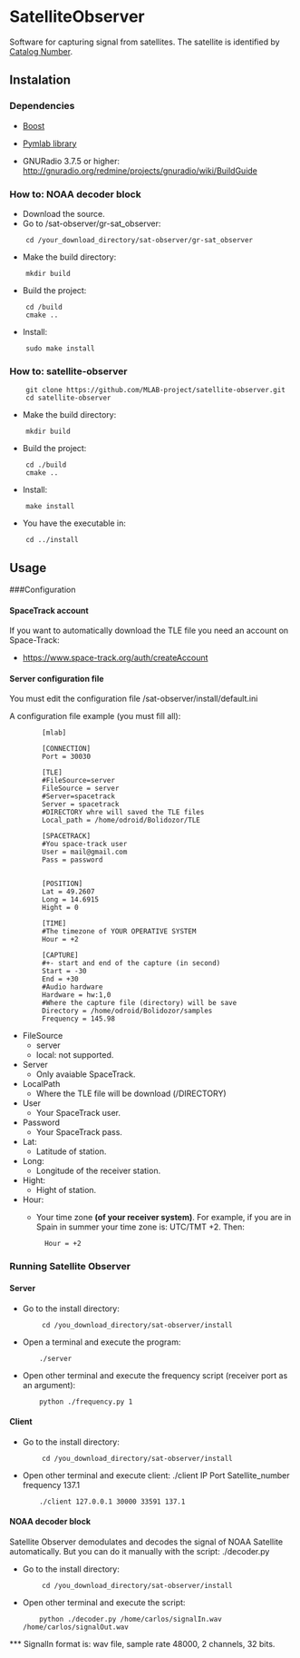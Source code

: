 # SatelliteObserver

Software for capturing signal from satellites. The satellite is identified by [Catalog Number](https://en.wikipedia.org/wiki/Satellite_Catalog_Number).

## Instalation
### Dependencies

* [Boost](http://www.boost.org/doc/libs/1_55_0/doc/html/bbv2/installation.html)

* [Pymlab library](https://github.com/MLAB-project/pymlab)

* GNURadio 3.7.5 or higher: http://gnuradio.org/redmine/projects/gnuradio/wiki/BuildGuide

### How to: NOAA decoder block 

* Download the source.
* Go to /sat-observer/gr-sat_observer:
```
    cd /your_download_directory/sat-observer/gr-sat_observer  
```
* Make the build directory:
```
    mkdir build
```
* Build the project:
```
    cd /build
    cmake ..
```
* Install:
```
    sudo make install
```


### How to: satellite-observer

```
    git clone https://github.com/MLAB-project/satellite-observer.git
    cd satellite-observer  
```
* Make the build directory:
```
    mkdir build
```
* Build the project:
```
    cd ./build
    cmake ..
```
* Install:
```
    make install
```
* You have the executable in:
```
    cd ../install
```


## Usage

###Configuration

#### SpaceTrack account
If you want to automatically download the TLE file you need an account on Space-Track:

* https://www.space-track.org/auth/createAccount

#### Server configuration file
You must edit the configuration file /sat-observer/install/default.ini

A configuration file example (you must fill all):
            
            [mlab]
            
            [CONNECTION]
            Port = 30030

            [TLE]
            #FileSource=server
            FileSource = server            
            #Server=spacetrack
            Server = spacetrack
            #DIRECTORY whre will saved the TLE files
            Local_path = /home/odroid/Bolidozor/TLE
            
            [SPACETRACK]
            #You space-track user
            User = mail@gmail.com
            Pass = password
            
            
            [POSITION]
            Lat = 49.2607
            Long = 14.6915
            Hight = 0
            
            [TIME]
            #The timezone of YOUR OPERATIVE SYSTEM
            Hour = +2
            
            [CAPTURE]
            #+- start and end of the capture (in second)
            Start = -30
            End = +30
            #Audio hardware
            Hardware = hw:1,0
            #Where the capture file (directory) will be save
            Directory = /home/odroid/Bolidozor/samples
            Frequency = 145.98
            
* FileSource 
    * server
    * local: not supported.
* Server
    * Only avaiable SpaceTrack.
* LocalPath
    * Where the TLE file will be download (/DIRECTORY)
* User
    * Your SpaceTrack user.
* Password
    * Your SpaceTrack pass.
* Lat:
    * Latitude of station.
* Long:
    * Longitude of the receiver station.
* Hight:
    * Hight of station.
* Hour:
    * Your time zone **(of your receiver system)**. For example, if you are in Spain in summer your time zone is: UTC/TMT +2. Then:

            Hour = +2
        
### Running Satellite Observer
#### Server

* Go to the install directory:
```
        cd /you_download_directory/sat-observer/install
```


* Open a terminal and execute the program:

    ```
        ./server
    ``` 
    
* Open other terminal and execute the frequency script (receiver port as an argument):

    ```
        python ./frequency.py 1
    ```
    
#### Client

* Go to the install directory:
```
        cd /you_download_directory/sat-observer/install
```

* Open other terminal and execute client:  ./client IP Port Satellite_number frequency 137.1

    ```
        ./client 127.0.0.1 30000 33591 137.1
    ```
    
#### NOAA decoder block

Satellite Observer demodulates and decodes the signal of NOAA Satellite automatically. But you can do it manually with the script: ./decoder.py

* Go to the install directory:
```
        cd /you_download_directory/sat-observer/install
```

* Open other terminal and execute the script: 

    ```
        python ./decoder.py /home/carlos/signalIn.wav /home/carlos/signalOut.wav
    ```
    
*** SignalIn format is: wav file, sample rate 48000, 2 channels, 32 bits.










